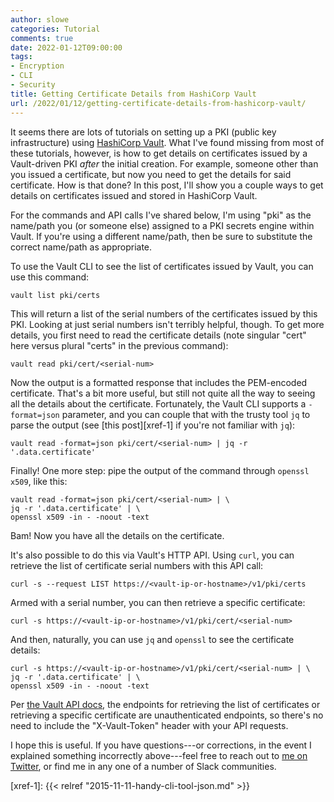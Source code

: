 ```yaml
---
author: slowe
categories: Tutorial
comments: true
date: 2022-01-12T09:00:00
tags:
- Encryption
- CLI
- Security
title: Getting Certificate Details from HashiCorp Vault
url: /2022/01/12/getting-certificate-details-from-hashicorp-vault/
---
```


It seems there are lots of tutorials on setting up a PKI (public key infrastructure) using [HashiCorp Vault][link-1]. What I've found missing from most of these tutorials, however, is how to get details on certificates issued by a Vault-driven PKI _after_ the initial creation. For example, someone other than you issued a certificate, but now you need to get the details for said certificate. How is that done? In this post, I'll show you a couple ways to get details on certificates issued and stored in HashiCorp Vault.<!--more-->

For the commands and API calls I've shared below, I'm using "pki" as the name/path you (or someone else) assigned to a PKI secrets engine within Vault. If you're using a different name/path, then be sure to substitute the correct name/path as appropriate.

To use the Vault CLI to see the list of certificates issued by Vault, you can use this command:

    vault list pki/certs

This will return a list of the serial numbers of the certificates issued by this PKI. Looking at just serial numbers isn't terribly helpful, though. To get more details, you first need to read the certificate details (note singular "cert" here versus plural "certs" in the previous command):

    vault read pki/cert/<serial-num>

Now the output is a formatted response that includes the PEM-encoded certificate. That's a bit more useful, but still not quite all the way to seeing all the details about the certificate. Fortunately, the Vault CLI supports a `-format=json` parameter, and you can couple that with the trusty tool `jq` to parse the output (see [this post][xref-1] if you're not familiar with `jq`):

    vault read -format=json pki/cert/<serial-num> | jq -r '.data.certificate'

Finally! One more step: pipe the output of the command through `openssl x509`, like this:

    vault read -format=json pki/cert/<serial-num> | \
    jq -r '.data.certificate' | \
    openssl x509 -in - -noout -text

Bam! Now you have all the details on the certificate.

It's also possible to do this via Vault's HTTP API. Using `curl`, you can retrieve the list of certificate serial numbers with this API call:

    curl -s --request LIST https://<vault-ip-or-hostname>/v1/pki/certs

Armed with a serial number, you can then retrieve a specific certificate:

    curl -s https://<vault-ip-or-hostname>/v1/pki/cert/<serial-num>

And then, naturally, you can use `jq` and `openssl` to see the certificate details:

    curl -s https://<vault-ip-or-hostname>/v1/pki/cert/<serial-num> | \
    jq -r '.data.certificate' | \
    openssl x509 -in - -noout -text

Per [the Vault API docs][link-2], the endpoints for retrieving the list of certificates or retrieving a specific certificate are unauthenticated endpoints, so there's no need to include the "X-Vault-Token" header with your API requests.

I hope this is useful. If you have questions---or corrections, in the event I explained something incorrectly above---feel free to reach out to [me on Twitter][link-3], or find me in any one of a number of Slack communities.

[link-1]: https://www.vaultproject.io/
[link-2]: https://www.vaultproject.io/api-docs/secret/pki
[link-3]: https://twitter.com/scott_lowe
[xref-1]: {{< relref "2015-11-11-handy-cli-tool-json.md" >}}

